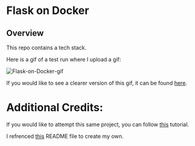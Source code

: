 # Flask on Docker

## Overview

This repo contains a tech stack.

Here is a gif of a test run where I upload a gif:  

![Flask-on-Docker-gif](https://github.com/elissayz/flask-on-docker/assets/123142568/112e4325-85db-4276-a9ec-bdb8dd758e82)


If you would like to see a clearer version of this gif, it can be found [here](https://github.com/elissayz/flask-on-docker/assets/123142568/6405dfe4-eed0-4318-9945-1045b2c4d722).



# Additional Credits: 

If you would like to attempt this same project, you can follow [this](https://testdriven.io/blog/dockerizing-flask-with-postgres-gunicorn-and-nginx/) tutorial.

I refrenced [this](https://github.com/testdrivenio/flask-on-docker/blob/main/README.md) README file to create my own.  
